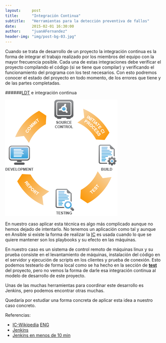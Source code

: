 ```yaml
---
layout:     post
title:      "Integración Continua"
subtitle:   "Herramientas para la detección preventiva de fallos"
date:       2015-02-01 16:30:00
author:     "juanAFernandez"
header-img: "img/post-bg-03.jpg"
---
```


Cuando se trata de desarrollo de un proyecto la integración continua es la forma de integrar el trabajo realizado por los miembros del equipo con la mayor frecuencia posible. Cada una de estas integraciones debe verificar el proyecto compilando el código (si se tiene que compilar) y verificando el funcionamiento del programa con los test necesarios. Con esto podremos conocer el estado del proyecto en todo momento, de los errores que tiene y de las partes completadas.

######[LDT](https://github.com/freelinuxdistrodeployed/LDT) e integración continua

![](../img/ci.png)

En nuestro caso aplicar esta técnica es algo más complicado aunque no hemos dejado de intentarlo. No tenemos un aplicación como tal y aunque en Ansible si existe la forma de realizar la [IC](http://www.ansible.com/continuous-delivery) es usada cuando lo que se quiere mantener son los playbooks y su efecto en las máquinas.

En nuestro caso es un sistema de control remoto de máquinas linux y su prueba consiste en el levantamiento de máquinas, instalación del código en el servidor y ejecución de scripts en los clientes y prueba de conexión. Esto podemos testearlo de forma local como se ha hecho en la sección de [**test**](https://github.com/freelinuxdistrodeployed/LDT/tree/master/test) del proyecto, pero no vemos la forma de darle esa integración continua al modelo de desarrollo de este proyecto.

Unas de las muchas herramientas para coordinar este desarrollo es Jenkins, pero podemos encontrar otras muchas.

Quedaría por estudiar una forma concreta de aplicar esta idea  a nuestro caso concreto.



Referencias:

* [IC-Wikipedia](http://es.wikipedia.org/wiki/Integraci%C3%B3n_continua) [ENG](http://en.wikipedia.org/wiki/Continuous_integration)
* [Jenkins](http://jenkins-ci.org/)
* [Jenkins en menos de 10 min](http://www.javiergarzas.com/2014/05/jenkins-en-menos-de-10-min.html)
